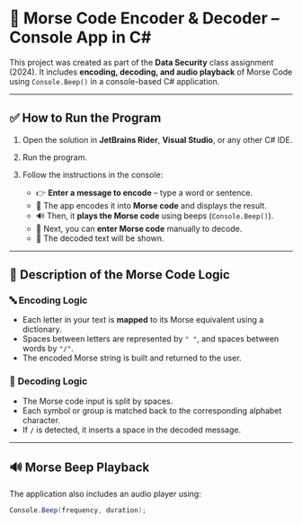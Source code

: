 # 🔐 Morse Code Encoder & Decoder – Console App in C#

This project was created as part of the **Data Security** class assignment (2024). It includes **encoding, decoding, and audio playback** of Morse Code using `Console.Beep()` in a console-based C# application.

---

## ✅ **How to Run the Program**

1. Open the solution in **JetBrains Rider**, **Visual Studio**, or any other C# IDE.
2. Run the program.
3. Follow the instructions in the console:

   - 👉 **Enter a message to encode** – type a word or sentence.
   - 🧠 The app encodes it into **Morse code** and displays the result.
   - 🔊 Then, it **plays the Morse code** using beeps (`Console.Beep()`).
   - 📝 Next, you can **enter Morse code** manually to decode.
   - 💬 The decoded text will be shown.

---

## 📄 **Description of the Morse Code Logic**

### 🔤 **Encoding Logic**

- Each letter in your text is **mapped** to its Morse equivalent using a dictionary.
- Spaces between letters are represented by `" "`, and spaces between words by `"/"`.
- The encoded Morse string is built and returned to the user.

### 🧠 **Decoding Logic**

- The Morse code input is split by spaces.
- Each symbol or group is matched back to the corresponding alphabet character.
- If `/` is detected, it inserts a space in the decoded message.

---

## 🔊 **Morse Beep Playback**

The application also includes an audio player using:

```csharp
Console.Beep(frequency, duration);
